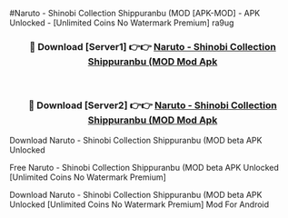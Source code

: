#Naruto - Shinobi Collection Shippuranbu (MOD [APK-MOD] - APK Unlocked - [Unlimited Coins No Watermark Premium] ra9ug



<div align="center">

<h3>🔴 Download [Server1] 👉👉 <a href="https://momento.my/?title=Naruto_-_Shinobi_Collection_Shippuranbu_(MOD">Naruto - Shinobi Collection Shippuranbu (MOD Mod Apk</a></h3><br>

<h3>🔴 Download [Server2] 👉👉 <a href="https://momento.my/?title=Naruto_-_Shinobi_Collection_Shippuranbu_(MOD">Naruto - Shinobi Collection Shippuranbu (MOD Mod Apk</a></h3>
</div>



Download Naruto - Shinobi Collection Shippuranbu (MOD beta APK Unlocked

Free Naruto - Shinobi Collection Shippuranbu (MOD beta APK Unlocked [Unlimited Coins No Watermark Premium]

Download Naruto - Shinobi Collection Shippuranbu (MOD beta APK Unlocked [Unlimited Coins No Watermark Premium] Mod For Android
